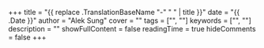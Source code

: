 +++
title = "{{ replace .TranslationBaseName "-" " " | title }}"
date = "{{ .Date }}"
author = "Alek Sung"
cover = ""
tags = ["", ""]
keywords = ["", ""]
description = ""
showFullContent = false
readingTime = true
hideComments = false
+++
